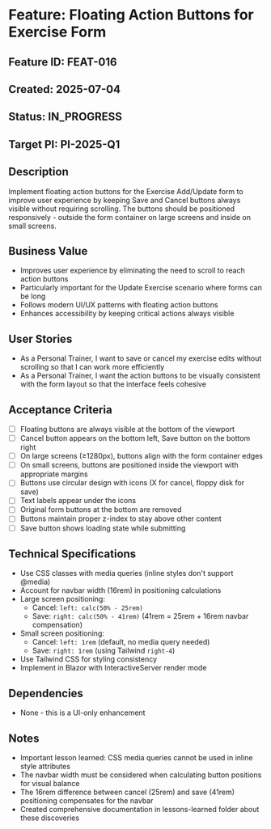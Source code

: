 # Feature: Floating Action Buttons for Exercise Form

## Feature ID: FEAT-016
## Created: 2025-07-04
## Status: IN_PROGRESS
## Target PI: PI-2025-Q1

## Description
Implement floating action buttons for the Exercise Add/Update form to improve user experience by keeping Save and Cancel buttons always visible without requiring scrolling. The buttons should be positioned responsively - outside the form container on large screens and inside on small screens.

## Business Value
- Improves user experience by eliminating the need to scroll to reach action buttons
- Particularly important for the Update Exercise scenario where forms can be long
- Follows modern UI/UX patterns with floating action buttons
- Enhances accessibility by keeping critical actions always visible

## User Stories
- As a Personal Trainer, I want to save or cancel my exercise edits without scrolling so that I can work more efficiently
- As a Personal Trainer, I want the action buttons to be visually consistent with the form layout so that the interface feels cohesive

## Acceptance Criteria
- [ ] Floating buttons are always visible at the bottom of the viewport
- [ ] Cancel button appears on the bottom left, Save button on the bottom right
- [ ] On large screens (≥1280px), buttons align with the form container edges
- [ ] On small screens, buttons are positioned inside the viewport with appropriate margins
- [ ] Buttons use circular design with icons (X for cancel, floppy disk for save)
- [ ] Text labels appear under the icons
- [ ] Original form buttons at the bottom are removed
- [ ] Buttons maintain proper z-index to stay above other content
- [ ] Save button shows loading state while submitting

## Technical Specifications
- Use CSS classes with media queries (inline styles don't support @media)
- Account for navbar width (16rem) in positioning calculations
- Large screen positioning:
  - Cancel: `left: calc(50% - 25rem)`
  - Save: `right: calc(50% - 41rem)` (41rem = 25rem + 16rem navbar compensation)
- Small screen positioning:
  - Cancel: `left: 1rem` (default, no media query needed)
  - Save: `right: 1rem` (using Tailwind `right-4`)
- Use Tailwind CSS for styling consistency
- Implement in Blazor with InteractiveServer render mode

## Dependencies
- None - this is a UI-only enhancement

## Notes
- Important lesson learned: CSS media queries cannot be used in inline style attributes
- The navbar width must be considered when calculating button positions for visual balance
- The 16rem difference between cancel (25rem) and save (41rem) positioning compensates for the navbar
- Created comprehensive documentation in lessons-learned folder about these discoveries